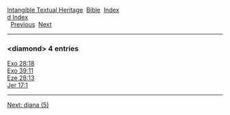 [Intangible Textual Heritage](../../index)  [Bible](../index) 
[Index](index)   
[d Index](_d_)  
  [Previous](c03115)  [Next](c03117) 

------------------------------------------------------------------------

### &lt;diamond&gt; 4 entries

[Exo 28:18](../kjv/exo028.htm#018)  
[Exo 39:11](../kjv/exo039.htm#011)  
[Eze 28:13](../kjv/eze028.htm#013)  
[Jer 17:1](../kjv/jer017.htm#001)  

------------------------------------------------------------------------

[Next: diana (5)](c03117)

